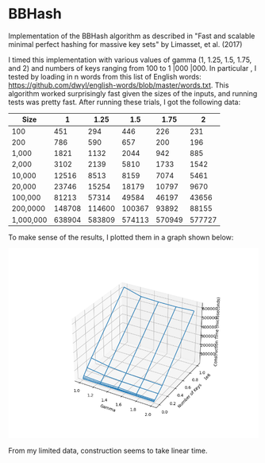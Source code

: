 # BBHash
Implementation of the BBHash algorithm as described in "Fast and scalable minimal perfect hashing for massive key sets" by Limasset, et al. (2017)

I timed this implementation with various values of gamma (1, 1.25, 1.5, 1.75, and 2) and numbers of keys ranging from 100 to 1 |000 |000. In particular , I tested by loading in n words from this list of English words: <https://github.com/dwyl/english-words/blob/master/words.txt>. This algorithm worked surprisingly fast given the sizes of the inputs, and running tests was pretty fast. After running these trials, I got the following data:

| Size | 1 | 1.25 | 1.5 | 1.75 | 2 |
| --- | --- | --- | --- | --- | --- |
| 100 | 451 | 294 | 446 | 226 | 231 |
| 200 | 786 | 590 | 657 | 200 | 196 |
| 1,000 | 1821 | 1132 | 2044 | 942 | 885 |
| 2,000 | 3102 | 2139 | 5810 | 1733 | 1542 |
| 10,000 | 12516 | 8513 | 8159 | 7074 | 5461 |
| 20,000 | 23746 | 15254 | 18179 | 10797 | 9670 |
| 100,000 | 81213 | 57314 | 49584 | 46197 | 43656 |
| 200,0000 | 148708 | 114600 | 100367 | 93892 | 88155 |
| 1,000,000 | 638904 | 583809 | 574113 | 570949 | 577727 |

To make sense of the results, I plotted them in a graph shown below:

![graph of results](Figure_1.png)

From my limited data, construction seems to take linear time.
